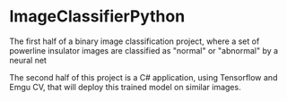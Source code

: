 # ImageClassifierPython
The first half of a binary image classification project, where a set of powerline insulator images are classified as "normal" or "abnormal" by a neural net

The second half of this project is a C# application, using Tensorflow and Emgu CV, that will deploy this trained model on similar images. 
